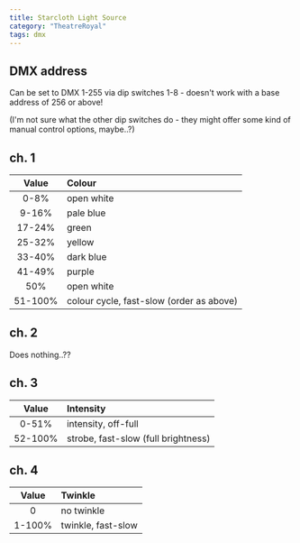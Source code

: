 ```yaml
---
title: Starcloth Light Source
category: "TheatreRoyal"
tags: dmx
---
```


## DMX address

Can be set to DMX 1-255 via dip switches 1-8 - doesn't work with a base address of 256 or above!

(I'm not sure what the other dip switches do - they might offer some kind of manual control options, maybe..?)

## ch. 1

| Value   | Colour           |
|:-------:|:-----------------|
| 0-8%    | open white       |
| 9-16%   | pale blue        |
| 17-24%  | green            |
| 25-32%  | yellow           |
| 33-40%  | dark blue        |
| 41-49%  | purple           |
| 50%     | open white       |
| 51-100% | colour cycle, fast-slow (order as above) |

## ch. 2

Does nothing..??

## ch. 3

| Value   | Intensity           |
|:-------:|:--------------------|
| 0-51%   | intensity, off-full |
| 52-100% | strobe, fast-slow (full brightness) |

## ch. 4

| Value   | Twinkle             |
|:-------:|:--------------------|
| 0       | no twinkle          |
| 1-100%  | twinkle, fast-slow  |

